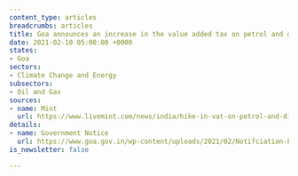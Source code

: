 ```yaml
---
content_type: articles
breadcrumbs: articles
title: Goa announces an increase in the value added tax on petrol and diesel
date: 2021-02-10 05:00:00 +0000
states:
- Goa
sectors:
- Climate Change and Energy
subsectors:
- Oil and Gas
sources:
- name: Mint
  url: https://www.livemint.com/news/india/hike-in-vat-on-petrol-and-diesel-in-goa-11612492302383.html
details:
- name: Government Notice
  url: https://www.goa.gov.in/wp-content/uploads/2021/02/Notifciation-FinRC-dt-4-2-2021.pdf
is_newsletter: false

---
```

